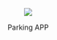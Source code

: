 <p align="center"><img src="https://laravel.com/assets/img/components/logo-laravel.svg"></p>
<p align="center">Parking APP</p>
